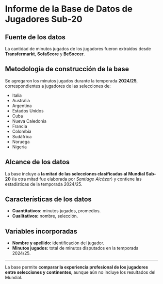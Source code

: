 # Informe de la Base de Datos de Jugadores Sub-20

## Fuente de los datos
La cantidad de minutos jugados de los jugadores fueron extraídos desde **Transfermarkt**, **SofaScore** y **BeSoccer**.

## Metodología de construcción de la base
Se agregaron los minutos jugados durante la temporada **2024/25**, correspondientes a jugadores de las selecciones de:

- Italia  
- Australia  
- Argentina  
- Estados Unidos  
- Cuba  
- Nueva Caledonia  
- Francia  
- Colombia  
- Sudáfrica  
- Noruega  
- Nigeria  

## Alcance de los datos
La base incluye a **la mitad de las selecciones clasificadas al Mundial Sub-20** (la otra mitad fue elaborada por *Santiago Alcázar*) y contiene las estadísticas de la temporada 2024/25.  

## Características de los datos
- **Cuantitativos:** minutos jugados, promedios.  
- **Cualitativos:** nombre, selección.  

## Variables incorporadas
- **Nombre y apellido:** identificación del jugador.  
- **Minutos jugados:** total de minutos disputados en la temporada 2024/25.  

---

La base permite **comparar la experiencia profesional de los jugadores entre selecciones y continentes**, aunque aún no incluye los resultados del Mundial.

